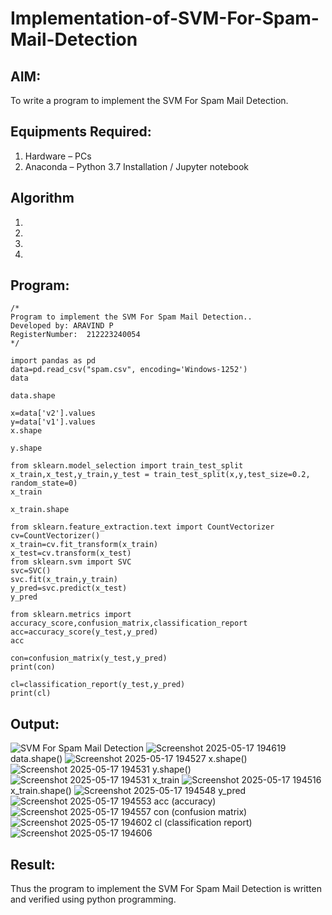 # Implementation-of-SVM-For-Spam-Mail-Detection

## AIM:
To write a program to implement the SVM For Spam Mail Detection.

## Equipments Required:
1. Hardware – PCs
2. Anaconda – Python 3.7 Installation / Jupyter notebook

## Algorithm
1. 
2. 
3. 
4. 

## Program:
```
/*
Program to implement the SVM For Spam Mail Detection..
Developed by: ARAVIND P
RegisterNumber:  212223240054
*/

import pandas as pd
data=pd.read_csv("spam.csv", encoding='Windows-1252')
data

data.shape

x=data['v2'].values
y=data['v1'].values
x.shape

y.shape

from sklearn.model_selection import train_test_split
x_train,x_test,y_train,y_test = train_test_split(x,y,test_size=0.2, random_state=0)
x_train

x_train.shape

from sklearn.feature_extraction.text import CountVectorizer
cv=CountVectorizer()
x_train=cv.fit_transform(x_train)
x_test=cv.transform(x_test)
from sklearn.svm import SVC
svc=SVC()
svc.fit(x_train,y_train)
y_pred=svc.predict(x_test)
y_pred

from sklearn.metrics import accuracy_score,confusion_matrix,classification_report
acc=accuracy_score(y_test,y_pred)
acc

con=confusion_matrix(y_test,y_pred)
print(con)

cl=classification_report(y_test,y_pred)
print(cl)
```

## Output:
![SVM For Spam Mail Detection](sam.png)
![Screenshot 2025-05-17 194619](https://github.com/user-attachments/assets/3d93fa53-db9d-4aa5-9dba-0e9ac7464de3)
data.shape()
![Screenshot 2025-05-17 194527](https://github.com/user-attachments/assets/f564cdad-d39e-4746-8f96-0a748b7de740)
x.shape()
![Screenshot 2025-05-17 194531](https://github.com/user-attachments/assets/078625c0-3e6a-422c-9985-ddc8caccfca0)
y.shape()
![Screenshot 2025-05-17 194531](https://github.com/user-attachments/assets/76de7e2f-af98-4222-a8a4-e06436c87a64)
x_train
![Screenshot 2025-05-17 194516](https://github.com/user-attachments/assets/6f9cf887-13ab-4091-bb24-18586d7733d2)
x_train.shape()
![Screenshot 2025-05-17 194548](https://github.com/user-attachments/assets/a6a24f73-8b80-4a0b-af6e-b05bbd86789e)
y_pred
![Screenshot 2025-05-17 194553](https://github.com/user-attachments/assets/443363a6-e5b8-479e-bbdc-5b8e90a0a5c7)
acc (accuracy)
![Screenshot 2025-05-17 194557](https://github.com/user-attachments/assets/163d659e-9bf2-405f-8a2a-d417429ee4c4)
con (confusion matrix)
![Screenshot 2025-05-17 194602](https://github.com/user-attachments/assets/8f627d2a-dadd-4333-af98-f54231f92eb9)
cl (classification report)
![Screenshot 2025-05-17 194606](https://github.com/user-attachments/assets/69b159b7-7bdb-40cd-82ee-f90812be5450)

## Result:
Thus the program to implement the SVM For Spam Mail Detection is written and verified using python programming.
